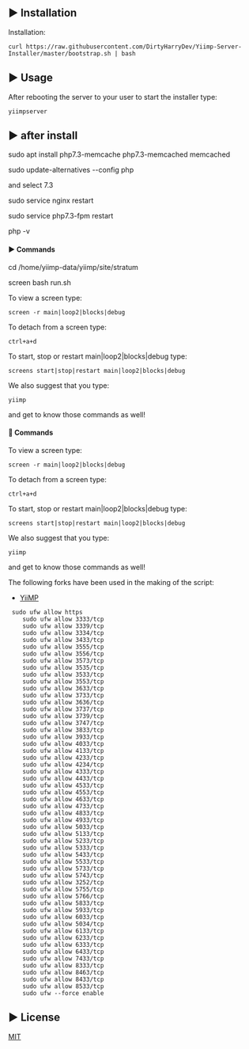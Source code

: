 

## ▶️ Installation

Installation:



```
curl https://raw.githubusercontent.com/DirtyHarryDev/Yiimp-Server-Installer/master/bootstrap.sh | bash
```


## ▶️ Usage



After rebooting the server to your user to start the installer type:
```
yiimpserver
```

## ▶️ after install


sudo apt install php7.3-memcache php7.3-memcached memcached


sudo update-alternatives --config php

and select 7.3

sudo service nginx restart

sudo service php7.3-fpm restart

php -v


#### ▶️ Commands

cd /home/yiimp-data/yiimp/site/stratum

screen bash run.sh


To view a screen type:
```
screen -r main|loop2|blocks|debug
```
To detach from a screen type:
```
ctrl+a+d
```
To start, stop or restart main|loop2|blocks|debug type:
```
screens start|stop|restart main|loop2|blocks|debug
```
We also suggest that you type:
```
yiimp
```
and get to know those commands as well!



#### 🔗 Commands

To view a screen type:
```
screen -r main|loop2|blocks|debug
```
To detach from a screen type:
```
ctrl+a+d
```
To start, stop or restart main|loop2|blocks|debug type:
```
screens start|stop|restart main|loop2|blocks|debug
```
We also suggest that you type:
```
yiimp
```
and get to know those commands as well!


The following forks have been used in the making of the script:

* [YiiMP](https://github.com/tpruvot/yiimp)


```
 sudo ufw allow https
    sudo ufw allow 3333/tcp
    sudo ufw allow 3339/tcp
    sudo ufw allow 3334/tcp
    sudo ufw allow 3433/tcp
    sudo ufw allow 3555/tcp
    sudo ufw allow 3556/tcp
    sudo ufw allow 3573/tcp
    sudo ufw allow 3535/tcp
    sudo ufw allow 3533/tcp
    sudo ufw allow 3553/tcp
    sudo ufw allow 3633/tcp
    sudo ufw allow 3733/tcp
    sudo ufw allow 3636/tcp
    sudo ufw allow 3737/tcp
    sudo ufw allow 3739/tcp
    sudo ufw allow 3747/tcp
    sudo ufw allow 3833/tcp
    sudo ufw allow 3933/tcp
    sudo ufw allow 4033/tcp
    sudo ufw allow 4133/tcp
    sudo ufw allow 4233/tcp
    sudo ufw allow 4234/tcp
    sudo ufw allow 4333/tcp
    sudo ufw allow 4433/tcp
    sudo ufw allow 4533/tcp
    sudo ufw allow 4553/tcp
    sudo ufw allow 4633/tcp
    sudo ufw allow 4733/tcp
    sudo ufw allow 4833/tcp
    sudo ufw allow 4933/tcp
    sudo ufw allow 5033/tcp
    sudo ufw allow 5133/tcp
    sudo ufw allow 5233/tcp
    sudo ufw allow 5333/tcp
    sudo ufw allow 5433/tcp
    sudo ufw allow 5533/tcp
    sudo ufw allow 5733/tcp
    sudo ufw allow 5743/tcp
    sudo ufw allow 3252/tcp
    sudo ufw allow 5755/tcp
    sudo ufw allow 5766/tcp
    sudo ufw allow 5833/tcp
    sudo ufw allow 5933/tcp
    sudo ufw allow 6033/tcp
    sudo ufw allow 5034/tcp
    sudo ufw allow 6133/tcp
    sudo ufw allow 6233/tcp
    sudo ufw allow 6333/tcp
    sudo ufw allow 6433/tcp
    sudo ufw allow 7433/tcp
    sudo ufw allow 8333/tcp
    sudo ufw allow 8463/tcp
    sudo ufw allow 8433/tcp
    sudo ufw allow 8533/tcp
    sudo ufw --force enable
```


## ▶️ License

[MIT](http://webpro.mit-license.org/)

